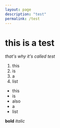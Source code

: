 ```yaml
---
layout: page
description: "test"
permalink: /test
---
```

# this is a test
*that's why it's called test*
1. this
2. is
3. a
4. list

- this
- is
- also
- a
- list

**bold** *italic*
